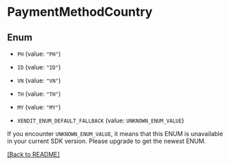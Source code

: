 # PaymentMethodCountry

## Enum


* `PH` (value: `"PH"`)

* `ID` (value: `"ID"`)

* `VN` (value: `"VN"`)

* `TH` (value: `"TH"`)

* `MY` (value: `"MY"`)

* `XENDIT_ENUM_DEFAULT_FALLBACK` (value: `UNKNOWN_ENUM_VALUE`)

If you encounter `UNKNOWN_ENUM_VALUE`, it means that this ENUM is unavailable in your current SDK version. Please upgrade to get the newest ENUM.

[[Back to README]](../../README.md)


